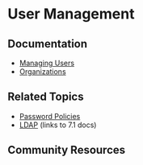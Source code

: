 # User Management

## Documentation

* [Managing Users](https://portal.liferay.dev/docs/7-2/user/-/knowledge_base/u/managing-users)
* [Organizations](https://portal.liferay.dev/docs/7-2/user/-/knowledge_base/u/organizations)

## Related Topics

* [Password Policies](https://portal.liferay.dev/docs/7-2/user/-/knowledge_base/u/password-policies)
* [LDAP](https://portal.liferay.dev/docs/7-1/deploy/-/knowledge_base/d/ldap) (links to 7.1 docs)

## Community Resources


